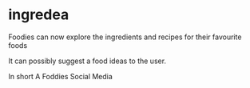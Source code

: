 # ingredea
Foodies can now explore the ingredients and recipes for their favourite foods

It can possibly suggest a food ideas to the user.

In short A Foddies Social Media
